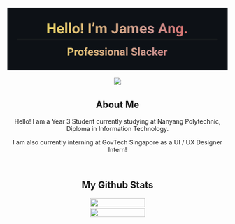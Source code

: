 ![Header](README.png)<br/>
<div align="center">
  <img src="https://komarev.com/ghpvc/?username=iFormal&color=blue"/><br/>
  <h2>About Me</h2>
  <p>Hello! I am a Year 3 Student currently studying at Nanyang Polytechnic, Diploma in Information Technology.</p>
  <p>I am also currently interning at GovTech Singapore as a UI / UX Designer Intern!</p><br/>
  <h2>My Github Stats</h2>
  <img src="https://github-readme-stats.vercel.app/api?username=iFormal&show_icons=true&theme=dracula&count_private=true" height="50%" width="50%"/><br/>
  <img src="https://github-readme-stats.vercel.app/api/top-langs/?username=iFormal&layout=compact&theme=dracula" height="50%" width="50%"/><br/>
</div>
